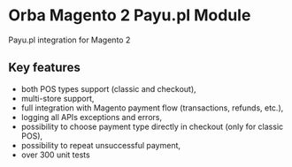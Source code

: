# Orba Magento 2 Payu.pl Module

Payu.pl integration for Magento 2

## Key features

- both POS types support (classic and checkout),
- multi-store support,
- full integration with Magento payment flow (transactions, refunds, etc.),
- logging all APIs exceptions and errors,
- possibility to choose payment type directly in checkout (only for classic POS),
- possibility to repeat unsuccessful payment,
- over 300 unit tests